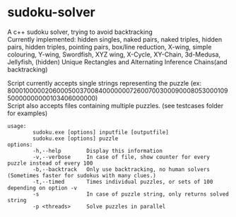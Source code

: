 # sudoku-solver
A c++ sudoku solver, trying to avoid backtracking  
Currently implemented: hidden singles, naked pairs, naked triples, hidden pairs, hidden triples, pointing pairs, box/line reduction, X-wing, simple colouring, Y-wing, Swordfish, XYZ wing, X-Cycle, XY-Chain, 3d-Medusa, Jellyfish, (hidden) Unique Rectangles and Alternating Inference Chains(and backtracking)  
  
Script currently accepts single strings representing the puzzle (ex: 800010000020600050037008400000007260070030009000805300010950000000000103406000000)  
Script also accepts files containing multiple puzzles. (see testcases folder for examples)

```
usage: 
        sudoku.exe [options] inputfile [outputfile]
        sudoku.exe [options] puzzle
options:
        -h,--help        Display this information
        -v,--verbose     In case of file, show counter for every puzzle instead of every 100
        -b,--backtrack   Only use backtracking, no human solvers (Sometimes faster for sudokus with many clues.)
        -t,--timed       Times individual puzzles, or sets of 100 depending on option -v
        -s               In case of puzzle string, only returns solved string
        -p <threads>     Solve puzzles in parallel
```

